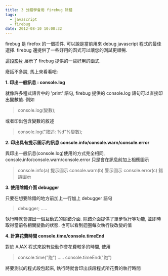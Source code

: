 ```yaml
---
title: 3 分鐘學會用 firebug 除錯
tags:
  - javascript
  - firebug
date: 2012-08-10 10:00:32
---
```


firebug 是 firefox 的一個插件.
可以說是當前用來 debug javascript 程式的最佳選擇.
firebug 還提供了一些好用的函式可以讓您的測試更順暢.

[這段影片](http://www.digitalmediaminute.com/screencast/firebug-js/) 展示了 firebug 提供的一些好用的函式.

廢話不多說, 馬上來看看吧:

<span style="font-weight: bold;">1\. 印出一般訊息 : console.log</span>

就像許多程式語言中的 'print' 語句, firebug 提供的 console.log 語句可以直接印出變數值.
例如
> console.log(變數);

或者印出包含變數的敘述
> console.log("敘述: %d"%變數);

<span style="font-weight: bold;">2\. 印出具有提示圖示的訊息 console.info/console.warn/console.error</span>

與印出一般訊息(console.log)使用的方式完全相同, console.info/console.warn/console.error 只是會在訊息前加上相應圖示

> console.info(a) 提示圖示
> console.warn(b) 警示圖示
> console.error(c) 錯誤圖示

<span style="font-weight: bold;">3\. 使用除錯介面 debugger</span>

只要在想要除錯的地方前加上一行加上 debugger 語句

> debugger;
> .....

執行時就會彈出一個互動式的除錯介面.
除錯介面提供了單步執行等功能, 並即時取得當前各相關變數的狀態.
也可以看到迴圈每次執行後改變的值

<span style="font-weight: bold;">4\. 計算花費時間 console.time/console.timeEnd</span>

對於 AJAX 程式來說有些動作會花費較多的時間, 使用

> console.time("跑")
> .....
> console.timeEnd("跑")

將要測試的程式段包起來, 執行時就會印出該段程式所花費的執行時間